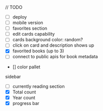 // TODO

- [ ] deploy
- [ ] mobile version
- [ ] favorites section
- [ ] edit cards capability
- [ ] cards background color: random?
- [ ] click on card and description shows up
- [x] favorited books (up to 3)
- [ ] connect to public apis for book metadata
- [] color pallet


sidebar
- [ ] currently reading section
- [x] Total count
- [x] Year count 
- [x] progress bar 